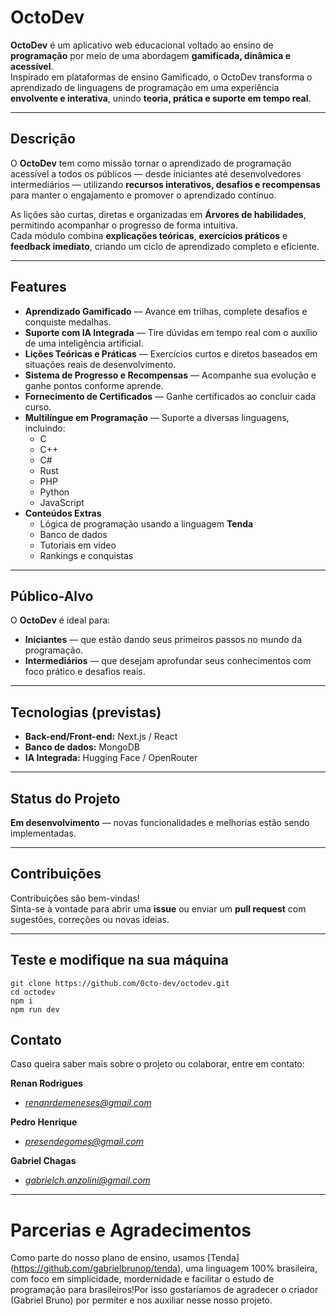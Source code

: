 # OctoDev

**OctoDev** é um aplicativo web educacional voltado ao ensino de **programação** por meio de uma abordagem **gamificada, dinâmica e acessível**.  
Inspirado em plataformas de ensino Gamificado, o OctoDev transforma o aprendizado de linguagens de programação em uma experiência **envolvente e interativa**, unindo **teoria, prática e suporte em tempo real**.

---

## Descrição

O **OctoDev** tem como missão tornar o aprendizado de programação acessível a todos os públicos — desde iniciantes até desenvolvedores intermediários — utilizando **recursos interativos, desafios e recompensas** para manter o engajamento e promover o aprendizado contínuo.

As lições são curtas, diretas e organizadas em **Árvores de habilidades**, permitindo acompanhar o progresso de forma intuitiva.  
Cada módulo combina **explicações teóricas**, **exercícios práticos** e **feedback imediato**, criando um ciclo de aprendizado completo e eficiente.

---

## Features

- **Aprendizado Gamificado** — Avance em trilhas, complete desafios e conquiste medalhas.
- **Suporte com IA Integrada** — Tire dúvidas em tempo real com o auxílio de uma inteligência artificial.
- **Lições Teóricas e Práticas** — Exercícios curtos e diretos baseados em situações reais de desenvolvimento.
- **Sistema de Progresso e Recompensas** — Acompanhe sua evolução e ganhe pontos conforme aprende.
- **Fornecimento de Certificados** — Ganhe certificados ao concluir cada curso.
- **Multilíngue em Programação** — Suporte a diversas linguagens, incluindo:
  - C
  - C++
  - C#
  - Rust
  - PHP
  - Python
  - JavaScript
- **Conteúdos Extras**
  - Lógica de programação usando a linguagem **Tenda**
  - Banco de dados
  - Tutoriais em vídeo
  - Rankings e conquistas

---

## Público-Alvo

O **OctoDev** é ideal para:

- **Iniciantes** — que estão dando seus primeiros passos no mundo da programação.  
- **Intermediários** — que desejam aprofundar seus conhecimentos com foco prático e desafios reais.  

---

## Tecnologias (previstas)

- **Back-end/Front-end:** Next.js / React  
- **Banco de dados:** MongoDB  
- **IA Integrada:** Hugging Face / OpenRouter

---

## Status do Projeto
 **Em desenvolvimento** — novas funcionalidades e melhorias estão sendo implementadas.

---

## Contribuições

Contribuições são bem-vindas!  
Sinta-se à vontade para abrir uma **issue** ou enviar um **pull request** com sugestões, correções ou novas ideias.

---

## Teste e modifique na sua máquina
    git clone https://github.com/0cto-dev/octodev.git
    cd octodev
    npm i
    npm run dev

## Contato

Caso queira saber mais sobre o projeto ou colaborar, entre em contato:  

**Renan Rodrigues**  
- *[renanrdemeneses@gmail.com](mailto:renanrdemeneses@gmail.com)*  

**Pedro Henrique**  
 - *[presendegomes@gmail.com](mailto:presendegomes@gmail.com)* 

**Gabriel Chagas**  
 - *[gabrielch.anzolini@gmail.com](mailto:gabrielch.anzolini@gmail.com)* 
---


# Parcerias e Agradecimentos
 Como parte do nosso plano de ensino, usamos [Tenda] (https://github.com/gabrielbrunop/tenda), uma linguagem 100% brasileira, com foco em simplicidade, mordernidade e facilitar o estudo de programação para brasileiros!Por isso gostaríamos de agradecer o criador (Gabriel Bruno) por permiter e nos auxiliar nesse nosso projeto. 

